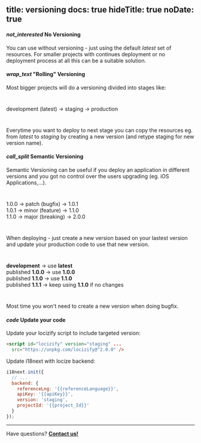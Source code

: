 title: versioning
docs: true
hideTitle: true
noDate: true
---

<h4 class="headline"><i class="material-icons" translated>not_interested</i> No Versioning</h4>

You can use without versioning - just using the default *latest* set of resources. For smaller projects with continues deployment or no deployment process at all this can be a suitable solution.

<h4 class="headline extra-margin"><i class="material-icons" translated>wrap_text</i> "Rolling" Versioning</h4>

Most bigger projects will do a versioning divided into stages like:

<div class="center" style="margin-top: 40px; margin-bottom: 40px;">
<div class="pricing" style="text-transform: none">
development (latest) &rarr; staging &rarr; production
</div>
</div>

Everytime you want to deploy to next stage you can copy the resources eg. from *latest* to *staging* by creating a new version (and retype staging for new version name).



<h4 class="headline extra-margin"><i class="material-icons" translated>call_split</i> Semantic Versioning</h4>

Semantic Versioning can be useful if you deploy an application in different versions and you got no control over the users upgrading (eg. iOS Applications,…).

<div class="center" style="margin-top: 40px; margin-bottom: 40px;">
<div class="pricing" style="text-transform: none">
1.0.0 &rarr; patch (bugfix) &rarr; 1.0.1 <br />
1.0.1 &rarr; minor (feature) &rarr; 1.1.0 <br />
1.1.0 &rarr; major (breaking) &rarr; 2.0.0
</div>
</div>

When deploying - just create a new version based on your lastest version and update your production code to use that new version.

<div class="center" style="margin-top: 40px; margin-bottom: 40px;">
<div class="pricing" style="text-transform: none">
<strong>development</strong> &rarr; use <strong>latest</strong> <br />
published <strong>1.0.0</strong> &rarr; use <strong>1.0.0</strong> <br />
published <strong>1.1.0</strong> &rarr; use <strong>1.1.0</strong> <br />
published <strong>1.1.1</strong> &rarr; keep using <strong>1.1.0</strong> if no changes <br />
</div>
</div>

Most time you won't need to create a new version when doing bugfix.

<h4 class="headline extra-margin"><i class="material-icons" translated>code</i> Update your code</h4>

Update your locizify script to include targeted version:

```html
<script id="locizify" version="staging" ...
  src="https://unpkg.com/locizify@^2.0.0" />
```

Update i18next with locize backend:

```js
i18next.init({
  // ...
  backend: {
    referenceLng: '{{referenceLanguage}}',
    apiKey: '{{apiKey}}',
    version: 'staging',
    projectId: '{{project_Id}}'
  }
});
```

<div class="contact">
<hr />
<p class="callout extra-margin">Have questions? <strong><a href="mailto:support@locize.com">Contact us!</a></strong></p>
</div>
